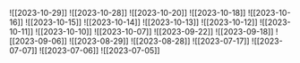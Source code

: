 
![[2023-10-29]]
![[2023-10-28]]
![[2023-10-20]]
![[2023-10-18]]
![[2023-10-16]]
![[2023-10-15]]
![[2023-10-14]]
![[2023-10-13]]
![[2023-10-12]]
![[2023-10-11]]
![[2023-10-10]]
![[2023-10-07]]
![[2023-09-22]]
![[2023-09-18]]
![[2023-09-06]]
![[2023-08-29]]
![[2023-08-28]]
![[2023-07-17]]
![[2023-07-07]]
![[2023-07-06]]
![[2023-07-05]]
